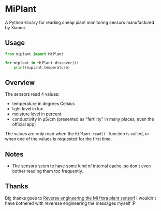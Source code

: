# MiPlant #

A Python-library for reading cheap plant monitoring sensors manufactured by
Xiaomi.


## Usage

```python
from miplant import MiPlant

for miplant in MiPlant.discover():
    print(miplant.temperature)
```

## Overview

The sensors read 4 values:

- temperature in degrees Celsius
- light level in lux
- moisture level in percent
- conductivity in µS/cm (presented as "fertility" in many places, even the official app)

The values are only read when the `MiPlant.read()` -function is called, or
when one of the values is requested for the first time.

## Notes

- The sensors seem to have some kind of internal cache, so don't even bother reading them too frequently.

## Thanks
Big thanks goes to
[Reverse engineering the Mi flora plant sensor](https://www.open-homeautomation.com/2016/08/23/reverse-engineering-the-mi-plant-sensor/)!
I wouldn't have bothered with reverese engineering the messages myself :P
